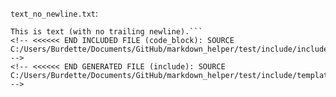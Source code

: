 <!-- >>>>>> BEGIN GENERATED FILE (include): SOURCE C:/Users/Burdette/Documents/GitHub/markdown_helper/test/include/templates/text_no_newline_code_block.md -->
<!-- >>>>>> BEGIN INCLUDED FILE (code_block): SOURCE C:/Users/Burdette/Documents/GitHub/markdown_helper/test/include/includes/text_no_newline.txt -->
```text_no_newline.txt```:
```
This is text (with no trailing newline).```
<!-- <<<<<< END INCLUDED FILE (code_block): SOURCE C:/Users/Burdette/Documents/GitHub/markdown_helper/test/include/includes/text_no_newline.txt -->
<!-- <<<<<< END GENERATED FILE (include): SOURCE C:/Users/Burdette/Documents/GitHub/markdown_helper/test/include/templates/text_no_newline_code_block.md -->
